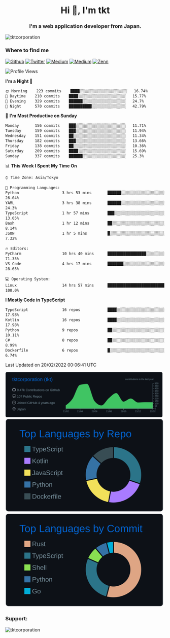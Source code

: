 <h1 align="center">Hi 👋, I'm tkt</h1>
<h3 align="center">I'm a web application developer from Japan.</h3>

<p align="left"> <img src="https://komarev.com/ghpvc/?username=tktcorporation&label=Profile%20views&color=0e75b6&style=flat" alt="tktcorporation" /> </p>

<h3>Where to find me</h3>
<p>
<a href="https://github.com/tktcorporation" target="_blank"><img alt="Github" src="https://img.shields.io/badge/GitHub-%2312100E.svg?&style=for-the-badge&logo=Github&logoColor=white" /></a>
<a href="https://twitter.com/tktcorporation" target="_blank"><img alt="Twitter" src="https://img.shields.io/badge/twitter-%231DA1F2.svg?&style=for-the-badge&logo=twitter&logoColor=white" /></a>
<a href="https://www.linkedin.com/in/tktcorporation" target="_blank"><img alt="Medium" src="https://img.shields.io/badge/linkdin-0a66c2.svg?&style=for-the-badge&logo=linkedin&logoColor=white" /></a>
<a href="https://qiita.com/tktcorporation" target="_blank"><img alt="Medium" src="https://img.shields.io/badge/qiita-55C500.svg?&style=for-the-badge&logo=qiita&logoColor=white" /></a>
<a href="https://zenn.dev/tktcorporation" target="_blank"><img alt="Zenn" src="https://img.shields.io/badge/Zenn-3EA8FF.svg?&style=for-the-badge&logo=Zenn&logoColor=white" /></a>
</p>
  
<!--START_SECTION:waka-->
![Profile Views](http://img.shields.io/badge/Profile%20Views-3-blue)

**I'm a Night 🦉** 

```text
🌞 Morning    223 commits    ████░░░░░░░░░░░░░░░░░░░░░   16.74% 
🌆 Daytime    210 commits    ████░░░░░░░░░░░░░░░░░░░░░   15.77% 
🌃 Evening    329 commits    ██████░░░░░░░░░░░░░░░░░░░   24.7% 
🌙 Night      570 commits    ██████████░░░░░░░░░░░░░░░   42.79%

```
📅 **I'm Most Productive on Sunday** 

```text
Monday       156 commits    ███░░░░░░░░░░░░░░░░░░░░░░   11.71% 
Tuesday      159 commits    ███░░░░░░░░░░░░░░░░░░░░░░   11.94% 
Wednesday    151 commits    ██░░░░░░░░░░░░░░░░░░░░░░░   11.34% 
Thursday     182 commits    ███░░░░░░░░░░░░░░░░░░░░░░   13.66% 
Friday       138 commits    ██░░░░░░░░░░░░░░░░░░░░░░░   10.36% 
Saturday     209 commits    ████░░░░░░░░░░░░░░░░░░░░░   15.69% 
Sunday       337 commits    ██████░░░░░░░░░░░░░░░░░░░   25.3%

```


📊 **This Week I Spent My Time On** 

```text
⌚︎ Time Zone: Asia/Tokyo

💬 Programming Languages: 
Python                   3 hrs 53 mins       ██████░░░░░░░░░░░░░░░░░░░   26.04% 
YAML                     3 hrs 38 mins       ██████░░░░░░░░░░░░░░░░░░░   24.3% 
TypeScript               1 hr 57 mins        ███░░░░░░░░░░░░░░░░░░░░░░   13.05% 
Bash                     1 hr 12 mins        ██░░░░░░░░░░░░░░░░░░░░░░░   8.14% 
JSON                     1 hr 5 mins         █░░░░░░░░░░░░░░░░░░░░░░░░   7.32%

🔥 Editors: 
PyCharm                  10 hrs 40 mins      █████████████████░░░░░░░░   71.35% 
VS Code                  4 hrs 17 mins       ███████░░░░░░░░░░░░░░░░░░   28.65%

💻 Operating System: 
Linux                    14 hrs 57 mins      █████████████████████████   100.0%

```

**I Mostly Code in TypeScript** 

```text
TypeScript               16 repos            ████░░░░░░░░░░░░░░░░░░░░░   17.98% 
Kotlin                   16 repos            ████░░░░░░░░░░░░░░░░░░░░░   17.98% 
Python                   9 repos             ██░░░░░░░░░░░░░░░░░░░░░░░   10.11% 
C#                       8 repos             ██░░░░░░░░░░░░░░░░░░░░░░░   8.99% 
Dockerfile               6 repos             █░░░░░░░░░░░░░░░░░░░░░░░░   6.74%

```



 Last Updated on 20/02/2022 00:06:41 UTC
<!--END_SECTION:waka-->

[![](https://raw.githubusercontent.com/tktcorporation/tktcorporation/master/profile-summary-card-output/github_dark/0-profile-details.svg)](https://github.com/vn7n24fzkq/github-profile-summary-cards)
[![](https://raw.githubusercontent.com/tktcorporation/tktcorporation/master/profile-summary-card-output/github_dark/1-repos-per-language.svg)](https://github.com/vn7n24fzkq/github-profile-summary-cards) [![](https://raw.githubusercontent.com/tktcorporation/tktcorporation/master/profile-summary-card-output/github_dark/2-most-commit-language.svg)](https://github.com/vn7n24fzkq/github-profile-summary-cards)

<h3 align="left">Support:</h3>
<p><a href="https://www.buymeacoffee.com/tktcorporation"> <img align="left" src="https://cdn.buymeacoffee.com/buttons/v2/default-yellow.png" height="50" width="210" alt="tktcorporation" /></a></p><br><br>
